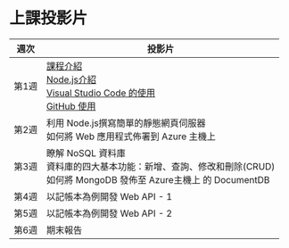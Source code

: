 # 上課投影片

 週次 |  投影片
 :--: |  ---
 第1週 | [課程介紹][Ch00] <br> [Node.js介紹][Ch01-1] <br> [Visual Studio Code 的使用][Ch01-2] <br> [GitHub 使用][Ch01-3]
 第2週 | 利用 Node.js撰寫簡單的靜態網頁伺服器<br>如何將 Web 應用程式佈署到 Azure 主機上 
 第3週 | 瞭解 NoSQL 資料庫<br>資料庫的四大基本功能：新增、查詢、修改和刪除(CRUD)<br>如何將 MongoDB 發佈至 Azure主機上 的 DocumentDB 
 第4週 | 以記帳本為例開發 Web API - 1  
 第5週 | 以記帳本為例開發 Web API - 2  
 第6週 | 期末報告 

[Ch00]: https://goo.gl/Pr5GVo
[Ch01-1]: https://goo.gl/sjxjr4
[Ch01-2]: https://goo.gl/EUkskJ
[Ch01-3]: https://goo.gl/pF0Opd
[Ch02-1]: https://goo.gl/T3Vep3

